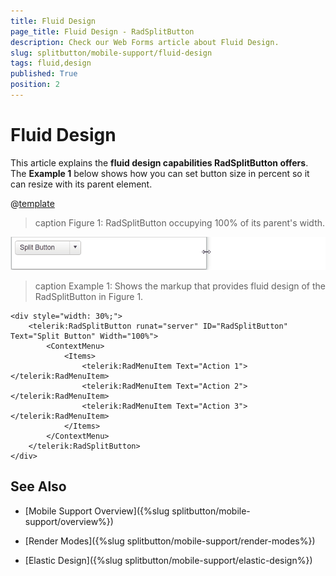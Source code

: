 ```yaml
---
title: Fluid Design
page_title: Fluid Design - RadSplitButton
description: Check our Web Forms article about Fluid Design.
slug: splitbutton/mobile-support/fluid-design
tags: fluid,design
published: True
position: 2
---
```


# Fluid Design

This article explains the **fluid design capabilities RadSplitButton offers**. The **Example 1** below shows how you can set button size in percent so it can resize with its parent element.

@[template](/_templates/common/render-mode.md#resp-design-desc "slug-el: splitbutton/mobile-support/elastic-design, slug-fl: no")

>caption Figure 1: RadSplitButton occupying 100% of its parent's width.

![splitbutton-fluid-design](images/splitbutton-fluid-design.gif)

>caption Example 1: Shows the markup that provides fluid design of the RadSplitButton in Figure 1.

````ASPX
<div style="width: 30%;">
    <telerik:RadSplitButton runat="server" ID="RadSplitButton" Text="Split Button" Width="100%">
        <ContextMenu>
            <Items>
                <telerik:RadMenuItem Text="Action 1"></telerik:RadMenuItem>
                <telerik:RadMenuItem Text="Action 2"></telerik:RadMenuItem>
                <telerik:RadMenuItem Text="Action 3"></telerik:RadMenuItem>
            </Items>
        </ContextMenu>
    </telerik:RadSplitButton>
</div>
````

## See Also

 * [Mobile Support Overview]({%slug splitbutton/mobile-support/overview%})

 * [Render Modes]({%slug splitbutton/mobile-support/render-modes%})

 * [Elastic Design]({%slug splitbutton/mobile-support/elastic-design%})


